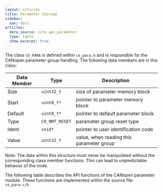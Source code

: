 ```yaml
---
layout: articles
title: Parameter Storage
sidebar:
  nav: docs
articles:
  data_source: site.api_parameter
  type: table
  show_excerpt: true
---
```


<div class="article__content" markdown="1">

  The class `CO_PARA` is defined within `co_para.h` and is responsible for the CANopen parameter group handling. The following data members are in this class:

  | Data Member | Type | Description |
  | --- | --- | --- |
  | Size | `uint32_t` | size of parameter memory block |
  | Start | `uint8_t*` | pointer to parameter memory block |
  | Default | `uint8_t*` | pointer to default parameter block |
  | Type | `CO_NMT_RESET` | parameter group reset type |
  | Ident | `void*` | pointer to user identification code |
  | Value | `uint32_t` | value, when reading this parameter group |
  
  Note: The data within this structure must never be manipulated without the corresponding class member functions. This can lead to unpredictable behavior of the node.

  The following table describes the API functions of the CANopen parameter module. These functions are implemented within the source file: `co_para.c/h`

</div>
